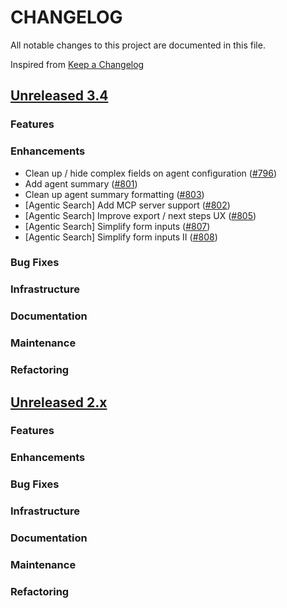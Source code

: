 # CHANGELOG
All notable changes to this project are documented in this file.

Inspired from [Keep a Changelog](https://keepachangelog.com/en/1.1.0/)

## [Unreleased 3.4](https://github.com/opensearch-project/anomaly-detection/compare/2.x...HEAD)
### Features
### Enhancements
- Clean up / hide complex fields on agent configuration ([#796](https://github.com/opensearch-project/dashboards-flow-framework/pull/796))
- Add agent summary ([#801](https://github.com/opensearch-project/dashboards-flow-framework/pull/801))
- Clean up agent summary formatting ([#803](https://github.com/opensearch-project/dashboards-flow-framework/pull/803))
- [Agentic Search] Add MCP server support ([#802](https://github.com/opensearch-project/dashboards-flow-framework/pull/802))
- [Agentic Search] Improve export / next steps UX ([#805](https://github.com/opensearch-project/dashboards-flow-framework/pull/805))
- [Agentic Search] Simplify form inputs ([#807](https://github.com/opensearch-project/dashboards-flow-framework/pull/807))
- [Agentic Search] Simplify form inputs II ([#808](https://github.com/opensearch-project/dashboards-flow-framework/pull/808))
### Bug Fixes
### Infrastructure
### Documentation
### Maintenance
### Refactoring

## [Unreleased 2.x](https://github.com/opensearch-project/anomaly-detection/compare/2.19...2.x)
### Features
### Enhancements
### Bug Fixes
### Infrastructure
### Documentation
### Maintenance
### Refactoring